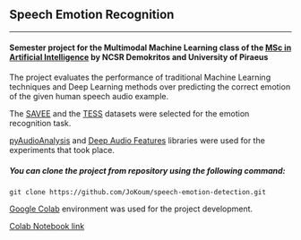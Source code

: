 ## Speech Emotion Recognition
---
#### Semester project for the Multimodal Machine Learning class of the [MSc in Artificial Intelligence](http://msc-ai.iit.demokritos.gr/) by NCSR Demokritos and University of Piraeus

The project evaluates the performance of traditional Machine Learning techniques and Deep Learning methods over predicting the correct emotion of the given human speech audio example.

The [SAVEE](http://kahlan.eps.surrey.ac.uk/savee/Download.html) and the [TESS](https://www.kaggle.com/ejlok1/toronto-emotional-speech-set-tess) datasets were selected for the emotion recognition task.

[pyAudioAnalysis](https://github.com/tyiannak/pyAudioAnalysis) and [Deep Audio Features](https://github.com/tyiannak/deep_audio_features) libraries were used for the experiments that took place.

##### You can clone the project from repository using the following command:

    git clone https://github.com/JoKoum/speech-emotion-detection.git

[Google Colab](https://colab.research.google.com/notebooks/intro.ipynb) environment was used for the project development. 

[Colab Notebook link](https://colab.research.google.com/github/JoKoum/speech-emotion-detection/blob/main/emotion_detection.ipynb)
